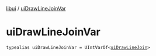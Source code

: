 [libui](README.md) / [uiDrawLineJoinVar](ui-draw-line-join-var.md)

# uiDrawLineJoinVar

`typealias uiDrawLineJoinVar = UIntVarOf<`[`uiDrawLineJoin`](ui-draw-line-join.md)`>`